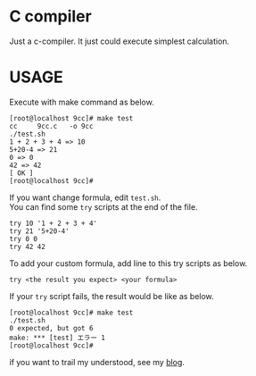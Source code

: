 # C compiler

Just a c-compiler. It just could execute simplest calculation.

# USAGE
Execute with make command as below.
```
[root@localhost 9cc]# make test
cc     9cc.c   -o 9cc
./test.sh
1 + 2 + 3 + 4 => 10
5+20-4 => 21
0 => 0
42 => 42
[ OK ]
[root@localhost 9cc]#
```

If you want change formula, edit `test.sh`.  
You can find some `try` scripts at the end of the file.
```
try 10 '1 + 2 + 3 + 4'
try 21 '5+20-4'
try 0 0
try 42 42
```
To add your custom formula, add line to this try scripts as below.
```
try <the result you expect> <your formula>
```

If your `try` script fails, the result would be like as below.
```
[root@localhost 9cc]# make test
./test.sh
0 expected, but got 6
make: *** [test] エラー 1
[root@localhost 9cc]#
```


if you want to trail my understood, see my [blog](https://sota0113.hatenablog.com/entry/2019/05/15/201206?_ga=2.182939750.1736118601.1562130449-1791159529.1555991627).
